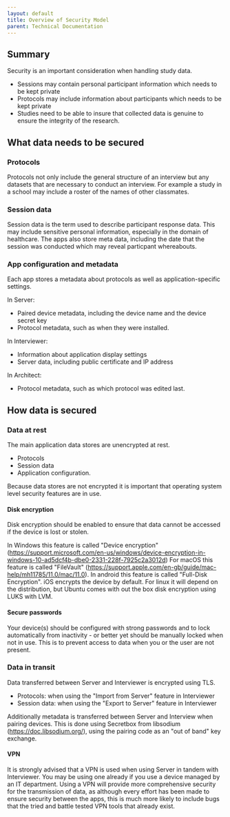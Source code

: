 ```yaml
---
layout: default
title: Overview of Security Model
parent: Technical Documentation
---
```


## Summary

Security is an important consideration when handling study data.
- Sessions may contain personal participant information which needs to be kept private
- Protocols may include information about participants which needs to be kept private
- Studies need to be able to insure that collected data is genuine to ensure the integrity
of the research.

## What data needs to be secured

### Protocols

Protocols not only include the general structure of an interview but any datasets that are necessary to conduct an interview. For example a study in a school may include a roster of the names of other classmates.

### Session data

Session data is the term used to describe participant response data. This may include
sensitive personal information, especially in the domain of healthcare. The apps also
store meta data, including the date that the session was conducted which may reveal particpant whereabouts.

### App configuration and metadata

Each app stores a metadata about protocols as well as application-specific settings.

In Server:
- Paired device metadata, including the device name and the device secret key
- Protocol metadata, such as when they were installed.

In Interviewer:
- Information about application display settings
- Server data, including public certificate and IP address

In Architect:
- Protocol metadata, such as which protocol was edited last.

## How data is secured

### Data at rest

The main application data stores are unencrypted at rest.
- Protocols
- Session data
- Application configuration.

Because data stores are not encrypted it is important that operating system level security features are in use.

#### Disk encryption

Disk encryption should be enabled to ensure that data cannot be accessed if the device is lost or stolen.

In Windows this feature is called "Device encryption" (https://support.microsoft.com/en-us/windows/device-encryption-in-windows-10-ad5dcf4b-dbe0-2331-228f-7925c2a3012d)
For macOS this feature is called "FileVault" (https://support.apple.com/en-gb/guide/mac-help/mh11785/11.0/mac/11.0).
In android this feature is called "Full-Disk Encryption".
iOS encrypts the device by default.
For linux it will depend on the distribution, but Ubuntu comes with out the box disk encryption using LUKS with LVM.

#### Secure passwords

Your device(s) should be configured with strong passwords and to lock automatically from inactivity - or
better yet should be manually locked when not in use. This is to prevent access to data when you or the user
are not present.

### Data in transit

Data transferred between Server and Interviewer is encrypted using TLS.
- Protocols: when using the "Import from Server" feature in Interviewer
- Session data: when using the "Export to Server" feature in Interviewer

Additionally metadata is transferred between Server and Interview when pairing devices. This is done using
Secretbox from libsodium (https://doc.libsodium.org/), using the pairing code as an "out of band" key exchange.

#### VPN

It is strongly advised that a VPN is used when using Server in tandem with Interviewer. You may be using one already
if you use a device managed by an IT department. Using a VPN will provide more comprehensive security for
the transmission of data, as although every effort has been made to ensure security between the apps, this 
is much more likely to include bugs that the tried and battle tested VPN tools that already exist.

